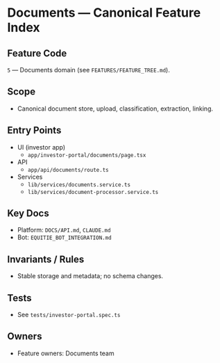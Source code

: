 # Documents — Canonical Feature Index

## Feature Code

`5` — Documents domain (see `FEATURES/FEATURE_TREE.md`).

## Scope

- Canonical document store, upload, classification, extraction, linking.

## Entry Points

- UI (investor app)
  - `app/investor-portal/documents/page.tsx`
- API
  - `app/api/documents/route.ts`
- Services
  - `lib/services/documents.service.ts`
  - `lib/services/document-processor.service.ts`

## Key Docs

- Platform: `DOCS/API.md`, `CLAUDE.md`
- Bot: `EQUITIE_BOT_INTEGRATION.md`

## Invariants / Rules

- Stable storage and metadata; no schema changes.

## Tests

- See `tests/investor-portal.spec.ts`

## Owners

- Feature owners: Documents team
